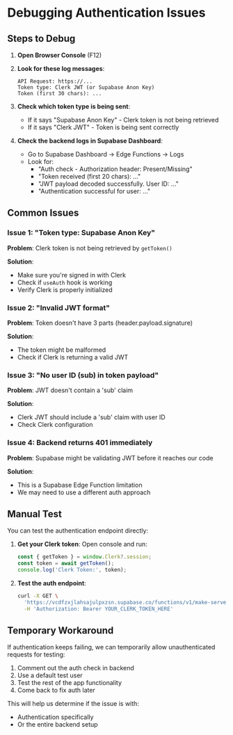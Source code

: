 # Debugging Authentication Issues

## Steps to Debug

1. **Open Browser Console** (F12)

2. **Look for these log messages**:
   ```
   API Request: https://...
   Token type: Clerk JWT (or Supabase Anon Key)
   Token (first 30 chars): ...
   ```

3. **Check which token type is being sent**:
   - If it says "Supabase Anon Key" - Clerk token is not being retrieved
   - If it says "Clerk JWT" - Token is being sent correctly

4. **Check the backend logs in Supabase Dashboard**:
   - Go to Supabase Dashboard → Edge Functions → Logs
   - Look for:
     - "Auth check - Authorization header: Present/Missing"
     - "Token received (first 20 chars): ..."
     - "JWT payload decoded successfully. User ID: ..."
     - "Authentication successful for user: ..."

## Common Issues

### Issue 1: "Token type: Supabase Anon Key"
**Problem**: Clerk token is not being retrieved by `getToken()`

**Solution**:
- Make sure you're signed in with Clerk
- Check if `useAuth` hook is working
- Verify Clerk is properly initialized

### Issue 2: "Invalid JWT format"
**Problem**: Token doesn't have 3 parts (header.payload.signature)

**Solution**:
- The token might be malformed
- Check if Clerk is returning a valid JWT

### Issue 3: "No user ID (sub) in token payload"
**Problem**: JWT doesn't contain a 'sub' claim

**Solution**:
- Clerk JWT should include a 'sub' claim with user ID
- Check Clerk configuration

### Issue 4: Backend returns 401 immediately
**Problem**: Supabase might be validating JWT before it reaches our code

**Solution**:
- This is a Supabase Edge Function limitation
- We may need to use a different auth approach

## Manual Test

You can test the authentication endpoint directly:

1. **Get your Clerk token**:
   Open console and run:
   ```javascript
   const { getToken } = window.Clerk?.session;
   const token = await getToken();
   console.log('Clerk Token:', token);
   ```

2. **Test the auth endpoint**:
   ```bash
   curl -X GET \
     'https://vcdfzxjlahsajulpxzsn.supabase.co/functions/v1/make-server-dc1f2437/auth-test' \
     -H 'Authorization: Bearer YOUR_CLERK_TOKEN_HERE'
   ```

## Temporary Workaround

If authentication keeps failing, we can temporarily allow unauthenticated requests for testing:

1. Comment out the auth check in backend
2. Use a default test user
3. Test the rest of the app functionality
4. Come back to fix auth later

This will help us determine if the issue is with:
- Authentication specifically
- Or the entire backend setup
